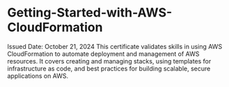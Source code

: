 # Getting-Started-with-AWS-CloudFormation
Issued Date: October 21, 2024  This certificate validates skills in using AWS CloudFormation to automate deployment and management of AWS resources. It covers creating and managing stacks, using templates for infrastructure as code, and best practices for building scalable, secure applications on AWS.

